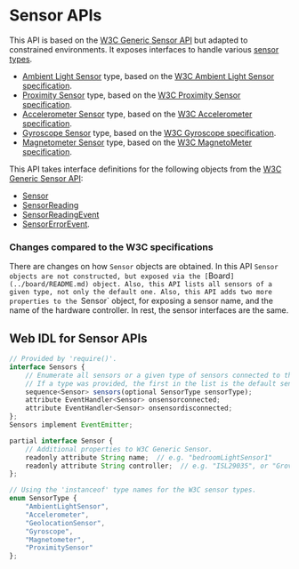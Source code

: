 Sensor APIs
===========

This API is based on the [W3C Generic Sensor API](https://www.w3.org/TR/generic-sensor) but adapted to constrained environments. It exposes interfaces to handle various [sensor types](https://www.w3.org/2009/dap/).
  - [Ambient Light Sensor](./ambient-light.md) type, based on the [W3C Ambient Light Sensor specification](https://www.w3.org/TR/ambient-light/).
  - [Proximity Sensor](./proximity.md) type, based on the [W3C Proximity Sensor specification](https://www.w3.org/TR/proximity).
  - [Accelerometer Sensor](./accelerometer.md) type, based on the [W3C Accelerometer specification](https://github.com/w3c/accelerometer).
  - [Gyroscope Sensor](./gyroscope.md) type, based on the [W3C Gyroscope specification](https://w3c.github.io/gyroscope/).
  - [Magnetometer Sensor](./magnetometer.md) type, based on the [W3C MagnetoMeter specification](https://w3c.github.io/magnetometer).

This API takes interface definitions for the following objects from the [W3C Generic Sensor API](https://www.w3.org/TR/generic-sensor):
- [Sensor](https://www.w3.org/TR/generic-sensor/#the-sensor-interface)
- [SensorReading](https://www.w3.org/TR/generic-sensor/#the-sensor-reading-interface)
- [SensorReadingEvent](https://www.w3.org/TR/generic-sensor/#the-sensor-reading-event-interface)
- [SensorErrorEvent](https://www.w3.org/TR/generic-sensor/#the-sensor-error-event-interface).

### Changes compared to the W3C specifications

There are changes on how `Sensor` objects are obtained. In this API `Sensor objects are not constructed, but exposed via the [`Board`](../board/README.md) object. Also, this API lists all sensors of a given type, not only the default one. Also, this API adds two more properties to the `Sensor` object, for exposing a sensor name, and the name of the hardware controller. In rest, the sensor interfaces are the same.

## Web IDL for Sensor APIs
```javascript
// Provided by 'require()'.
interface Sensors {
    // Enumerate all sensors or a given type of sensors connected to the board.
    // If a type was provided, the first in the list is the default sensor of that type.
    sequence<Sensor> sensors(optional SensorType sensorType);
    attribute EventHandler<Sensor> onsensorconnected;
    attribute EventHandler<Sensor> onsensordisconnected;
};
Sensors implement EventEmitter;

partial interface Sensor {
    // Additional properties to W3C Generic Sensor.
    readonly attribute String name;  // e.g. "bedroomLightSensor1"
    readonly attribute String controller;  // e.g. "ISL29035", or "Grove" etc.
};

// Using the 'instanceof' type names for the W3C sensor types.
enum SensorType {
    "AmbientLightSensor",
    "Accelerometer",
    "GeolocationSensor",
    "Gyroscope",
    "Magnetometer",
    "ProximitySensor"
};
```

